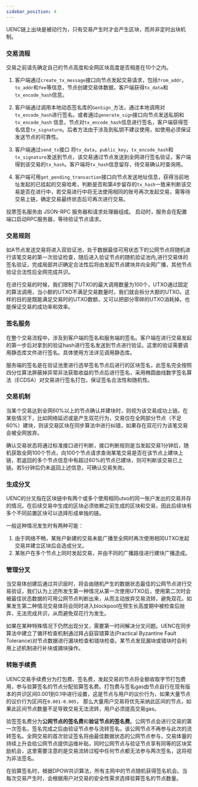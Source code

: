 ```yaml
---
sidebar_position: 4
---
```

UENC链上出块是被动行为，只有交易产生时才会产生区块，而并非定时出块机制。
### 交易流程
交易之前请先确定自己的节点高度和全网区块高度是否相差在10个之内。

1. 客户端通过`create_tx_message`接口向节点发起交易请求，包括`from_addr`，`to_addr`和`fee`等信息，节点创建交易体数据，客户端获得`tx_data`和`tx_encode_hash`信息。

2. 客户端通过调用本地动态签名库的`GenSign_`方法，通过本地调用对`tx_encode_hash`进行签名。或者通过`generate_sign`接口向节点发送私钥和 `tx_encode_hash` 信息，节点对`tx_encode_hash`信息进行签名，客户端获得签名信息`tx_signature`。后者方法由于涉及到私钥不建议使用，如使用必须保证发送节点的可靠性。

3. 客户端通过`send_tx`接口 将`tx_data`，`public_key`，`tx_encode_hash`和`tx_signature`发送到节点，该交易通过节点发送到全网进行签名验证，客户端得到该交易的`tx_hash`。客户端将`tx_hash`信息留存，待交易确认时查询用。

4. 客户端可用`get_pending_transaction`接口向节点发送地址信息，获得当前地址发起的已挂起的交易哈希，判断是否和第4步留存的`tx_hash`一致来判断该交易是否在进行中，若交易进行中将无法使用相同的账号再次发起交易，需等待交易上链，确定交易最终状态后可再次进行交易。

投票签名服务由 JSON-RPC 服务器和请求处理器组成。 启动时，服务会在配置端口启动RPC服务器，等待验证节点请求。

### 交易规则

如A节点发送交易将进入双验证池，处于数据最佳可用状态下的公网节点将随机进行该笔交易的第一次验证检查，随后进入验证节点的随机验证池内,进行交易体的签名验证，完成局部共识确定合法性后将由发起节点建块并向全网广播，其他节点验证合法性后全网完成共识。

在进行交易的时候，我们限制了UTXO的最大调用数量为100个，UTXO通过固定的算法调用，当小额的UTXO不满足交易数量时，我们就会拆分大额的UTXO。这样的目的是既能满足交易时的UTXO数额，又可以把部分零碎的UTXO消耗掉。也能保证交易的成功率和效率。

### 签名服务

在整个交易流程中，涉及到客户端的签名和服务端的签名。客户端在进行交易发起的第一步后对拿到的验证hash进行签名发送到节点进行验证。这里的验证需要调用静态库文件进行签名。具体使用方法详见调用静态库。

服务端的签名是在验证池里进行选举签名节点后进行的区块签名，此签名完全按照四分位算法屏蔽掉异常非法获取收益的节点后进行签名，采用椭圆曲线数字签名算法（ECDSA）对交易进行签名打包，保证签名合法性和随机性。
### 交易机制
当某个交易达到全网60%以上的节点确认并建块时，则视为该交易成功上链。在某些情况下，比如网络延迟或是产生双花行为，交易仅在全网部分节点（不足60%）建块，则该交易区块在同步算法中进行纠错，如果存在双花行为该笔交易会被全网放弃。

确认交易状态将通过标准接口进行判断，接口判断规则是当发起交易1分钟后，随机获取全网100个节点，向100个节点请求查询某笔交易是否在该节点上建块上链，若返回的多个节点信息中有超过60%的节点已建块，则可判断该交易已上链。若5分钟后仍未返回上述信息，可确认交易失败。
### 生成分叉
UENC的分叉指在区块链中有两个或多个使用相同utxo的同一账户发出的交易并存的情况。在后续交易中生成的区块必须依赖之前生成的区块和交易，因此后续块有多个不同前置区块可以选择形成单独的链。

一般这种情况发生时有两种可能：
 1. 由于网络不畅，某账户新建的交易未能广播至全网时再次使用相同UTXO发起交易并建立区块后会造成分叉。
 2. 某账户在多个节点上同时发起交易，并由不同的广播路径进行建块广播造成。
### 管理分叉
当交易体创建后通过共识层时，将会由随机产生的数据状态最佳的公网节点进行交易验证，我们认为上述所发生第一种情况从第一次使用UTXO后，使用第二次时会被最佳状态数据的可用公网节点判断出来，从而主动放弃交易流转，避免双花。如果发生第二种情况交易体将会同时进入blockpool在预生长高度期中被检查后抛弃，无法完成共识，从而避免双花行为发生。

如果在某种特殊情况下仍然出现分叉，需要第一时间解决分叉问题。UENC在同步算法中建立了循环检查机制通过拜占庭容错算法(Practical Byzantine Fault Tolerance)对节点数据进行漏块检查和错块检查。某节点发现漏块或错块时会利用上述机制进行补块或摘块操作。
### 转账手续费
UENC交易手续费分为打包费、签名费，发起交易的节点将全额收取字节打包费用，参与验算签名的节点分配验算签名费。打包费与签名gas由节点自行在现有版本的共识区间0.001到0.1中进行设置，这是节点与用户的议价行为，如果大量节点的议价行为区间在`0.001-0.005`，
那么大量用户交易将优先采纳此区间的节点，如果此区间节点数量不足导致交易无法流转，用户必须提高交易gas。

验签签名费分为**公网节点的签名费**和**验证节点的签名费**。公网节点会进行交易的第一次签名，签名完成之后由验证节点参与流转签名。该公网节点不再参与此次的流转签名。全网交易的首次验证签名将由最佳数据状态的公网节点参与，交易体量的持续上升会给公网节点提供运维补贴，同时公网节点与验证节点享有同等的区块奖励机会，这里需要注意的是交易流转过程中任何节点都无法参与两次签名，这将视为非法签名。

在验算签名时，根据DPOW共识算法，所有主网中的节点随机获得签名机会。当每次交易产生时，会根据用户对交易的安全性需求选择验算签名的节点数量。

